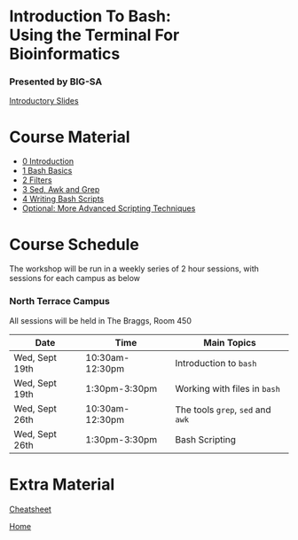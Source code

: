 # Introduction To Bash: <br> Using the Terminal For Bioinformatics

### Presented by BIG-SA

[Introductory Slides](https://gitpitch.com/BIG-SA/BASH-Intro-2018/)

# Course Material

- [0 Introduction](notes/0_introduction.md)
- [1 Bash Basics](notes/1_bash.md)
- [2 Filters](notes/2_filters.md)
- [3 Sed, Awk and Grep](notes/3_sed_awk_grep.md)
- [4 Writing Bash Scripts](notes/4_bash_scripting_minimised.md)
- [Optional: More Advanced Scripting Techniques](notes/4_bash_scripting.md)

# Course Schedule

The workshop will be run in a weekly series of 2 hour sessions, with sessions for each campus as below

### North Terrace Campus

All sessions will be held in The Braggs, Room 450

| Date | Time | Main Topics |
| ---------- |---------- | ---------- |
| Wed, Sept 19th | 10:30am-12:30pm  | Introduction to `bash` |
| Wed, Sept 19th | 1:30pm-3:30pm | Working with files in `bash` |
| Wed, Sept 26th | 10:30am-12:30pm  | The tools `grep`, `sed` and `awk` |
| Wed, Sept 26th | 1:30pm-3:30pm | Bash Scripting |


# Extra Material

[Cheatsheet](cheatsheet.md)

[Home](https://big-sa.github.io/BASH-Intro-2018/)
